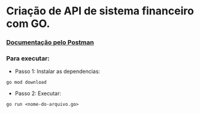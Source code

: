 # Criação de API de sistema financeiro com GO.

### [Documentação pelo Postman](https://documenter.getpostman.com/view/27634188/2s9Y5SW5ZB)

### Para executar:

- Passo 1: Instalar as dependencias:

```
go mod download
```

- Passo 2: Executar:

```
go run <nome-do-arquivo.go>
```